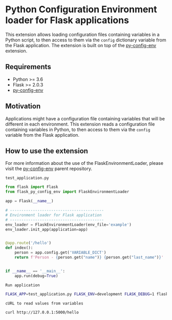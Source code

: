 # Python Configuration Environment loader for Flask applications

This extension allows loading configuration files containing variables in a Python script, to then access to them via
the `config` dictionary variable from the Flask application. The extension is built on top of
the [py-config-env](https://github.com/aaronestrada/flask-py-config-env) extension.

## Requirements

* Python >= 3.6
* Flask >= 2.0.3
* [py-config-env](https://github.com/aaronestrada/flask-py-config-env)

## Motivation

Applications might have a configuration file containing variables that will be different in each environment. This
extension reads a configuration file containing variables in Python, to then access to them via the `config` variable
from the Flask application.

## How to use the extension

For more information about the use of the FlaskEnvironmentLoader, please visit
the [py-config-env](https://github.com/aaronestrada/flask-py-config-env) parent repository.

`test_application.py`

```python
from flask import Flask
from flask_py_config_env import FlaskEnvironmentLoader

app = Flask(__name__)

# -----------------------------------------
# Environment loader for Flask application
# -----------------------------------------
env_loader = FlaskEnvironmentLoader(env_file='example')
env_loader.init_app(application=app)


@app.route('/hello')
def index():
    person = app.config.get('VARIABLE_DICT')
    return f'Person - {person.get("name")} {person.get("last_name")}'


if __name__ == '__main__':
    app.run(debug=True)
```

`Run application`

```bash
FLASK_APP=test_application.py FLASK_ENV=development FLASK_DEBUG=1 flask run
```

`cURL to read values from variables`

```bash
curl http://127.0.0.1:5000/hello
```